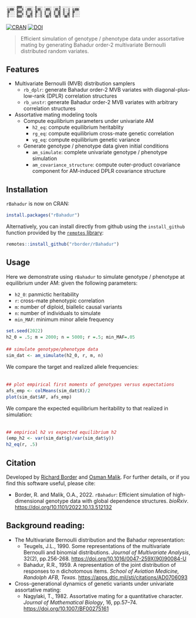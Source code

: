<img src="./logo.svg" width="40%"> 

<!-- badges: start -->
[![CRAN](https://www.r-pkg.org/badges/version/rBahadur)](https://cran.r-project.org/package=rBahadur)
[![DOI](https://zenodo.org/badge/531716870.svg)](https://zenodo.org/badge/latestdoi/531716870)

<!-- badges: end -->

> Efficient simulation of genotype / phenotype data under
> assortative mating by generating Bahadur order-2
> multivariate Bernoulli distributed random variates.

## Features

* Multivariate Bernoulli (MVB) distribution samplers
  * `rb_dplr`: generate Bahadur order-2 MVB variates with diagonal-plus-low-rank (DPLR) correlation structures
  * `rb_unstr`: generate Bahadur order-2 MVB variates with arbitrary correlation structures
* Assortative mating  modeling tools
  * Compute equilibrium parameters under univariate AM
    * `h2_eq`: compute equilibrium heritablity
    * `rg_eq`: compute equilibrium cross-mate genetic correlation
    * `vg_eq`: compute equilibrium genetic variance
  * Generate genotype / phenotype data given initial conditions
    * `am_simulate`: complete univariate genotype / phenotype simulation
    * `am_covariance_structure`: compute outer-product covariance component for AM-induced DPLR covariance structure


## Installation

`rBahadur` is now on CRAN:

```r
install.packages("rBahadur")
```

Alternatively, you can install directly from github using the `install_github` function provided by the [`remotes` library](https://github.com/r-lib/remotes):

```r
remotes::install_github("rborder/rBahadur")
```

## Usage

Here we demonstrate using `rBahadur` to simulate genotype / phenotype at equilibrium under AM: given the following parameters:

 - `h2_0`: panmictic heritability
 - `r`: cross-mate phenotypic correlation
 - `m`: number of diploid, biallelic causal variants
 - `n`: number of individuals to simulate
 - `min_MAF`: minimum minor allele frequency
 
 ```r
set.seed(2022)
h2_0 = .5; m = 2000; n = 5000; r =.5; min_MAF=.05

## simulate genotype/phenotype data
sim_dat <- am_simulate(h2_0, r, m, n)
```

We compare the target and realized allele frequencies:

```r

## plot empirical first moments of genotypes versus expectations
afs_emp <- colMeans(sim_dat$X)/2
plot(sim_dat$AF, afs_emp)
```

We compare the expected equilibrium heritability to that realized in simulation: 

```r

## empirical h2 vs expected equilibrium h2
(emp_h2 <- var(sim_dat$g)/var(sim_dat$y))
h2_eq(r, .5)
```

## Citation

Developed by [Richard Border](https://www.richardborder.com) and [Osman Malik](https://osmanmalik.github.io/). For further details, or if you find this software useful, please cite:
 - Border, R. and Malik, O.A., 2022. `rBahadur`: Efficient simulation of high-dimensional genotype data with global dependence structures. _bioRxiv_. https://doi.org/10.1101/2022.10.13.512132 

## Background reading:

 - The Multivariate Bernoulli distribution and the Bahadur representation:
   - Teugels, J.L., 1990. Some representations of the multivariate Bernoulli and binomial distributions. _Journal of Multivariate Analysis_, 32(2), pp.256-268. https://doi.org/10.1016/0047-259X(90)90084-U
   - Bahadur, R.R., 1959. A representation of the joint distribution of responses to n dichotomous items. _School of Aviation Medicine, Randolph AFB, Texas_. https://apps.dtic.mil/sti/citations/AD0706093
 - Cross-generational dynamics of genetic variants under univariate assortative mating:
    - Nagylaki, T., 1982. Assortative mating for a quantitative character. _Journal of Mathematical Biology_, 16, pp.57–74. https://doi.org/10.1007/BF00275161
